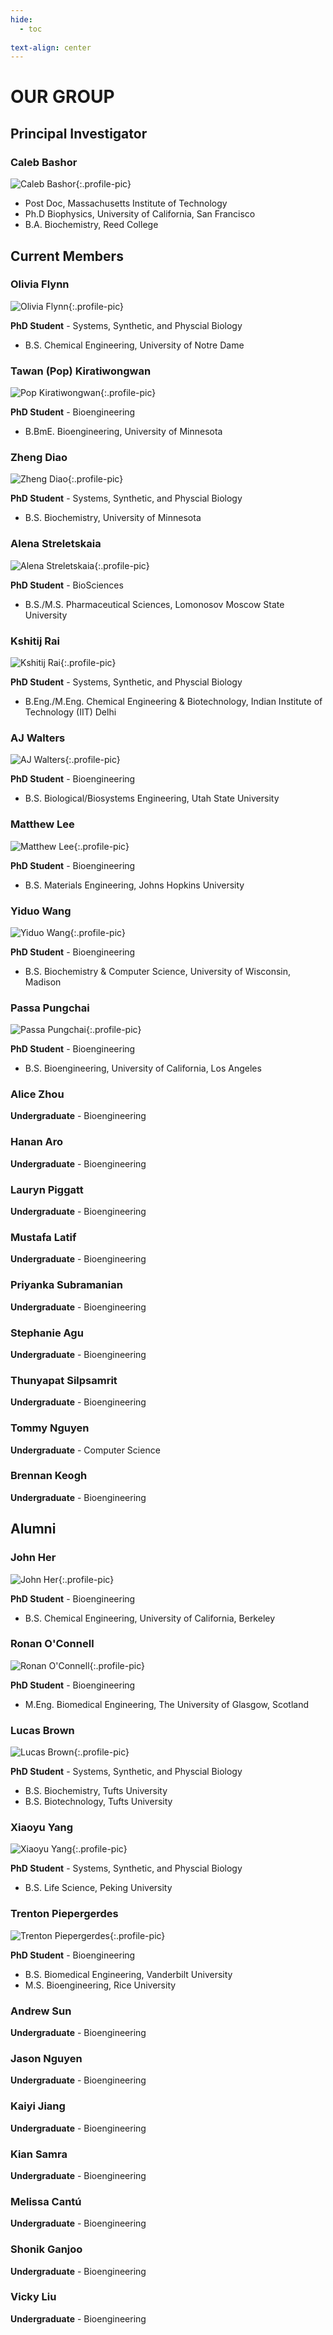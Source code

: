 ```yaml
---
hide:
  - toc
  
text-align: center
---
```


<style>
  .profile-pic {
    /* float: left;
    margin-right: 30px; */
    height: 150px;
    width: 150px;
  }
</style>

# OUR GROUP

## Principal Investigator

### Caleb Bashor

![Caleb Bashor](./images/Caleb-01.png){:.profile-pic}

- Post Doc, Massachusetts Institute of Technology
- Ph.D Biophysics, University of California, San Francisco
- B.A. Biochemistry, Reed College

## Current Members

### Olivia Flynn

![Olivia Flynn](./images/olivia-01.png){:.profile-pic}

**PhD Student** - Systems, Synthetic, and Physcial Biology

- B.S. Chemical Engineering, University of Notre Dame

### Tawan (Pop) Kiratiwongwan

![Pop Kiratiwongwan](./images/Pop-01.png){:.profile-pic}

**PhD Student** - Bioengineering

- B.BmE. Bioengineering, University of Minnesota

### Zheng Diao

![Zheng Diao](./images/zheng-01.png){:.profile-pic}

**PhD Student** - Systems, Synthetic, and Physcial Biology

- B.S. Biochemistry, University of Minnesota

### Alena Streletskaia

![Alena Streletskaia](./images/alena-01.png){:.profile-pic}

**PhD Student** - BioSciences

- B.S./M.S. Pharmaceutical Sciences, Lomonosov Moscow State University

### Kshitij Rai

![Kshitij Rai](./images/kshitij-01.png){:.profile-pic}

**PhD Student** - Systems, Synthetic, and Physcial Biology

- B.Eng./M.Eng. Chemical Engineering & Biotechnology, Indian Institute of Technology (IIT) Delhi

### AJ Walters

![AJ Walters](./images/AJ-01.png){:.profile-pic}

**PhD Student** - Bioengineering

- B.S. Biological/Biosystems Engineering, Utah State University

### Matthew Lee

![Matthew Lee](./images/matt-01.png){:.profile-pic}

**PhD Student** - Bioengineering

- B.S. Materials Engineering, Johns Hopkins University

### Yiduo Wang

![Yiduo Wang](./images/Yiduo-01.png){:.profile-pic}

**PhD Student** - Bioengineering

- B.S. Biochemistry & Computer Science, University of Wisconsin, Madison

### Passa Pungchai

![Passa Pungchai](./images/Passa-01.png){:.profile-pic}

**PhD Student** - Bioengineering

- B.S. Bioengineering, University of California, Los Angeles

### Alice Zhou

**Undergraduate** - Bioengineering

### Hanan Aro

**Undergraduate** - Bioengineering

### Lauryn Piggatt

**Undergraduate** - Bioengineering

### Mustafa Latif

**Undergraduate** - Bioengineering

### Priyanka Subramanian

**Undergraduate** - Bioengineering

### Stephanie Agu

**Undergraduate** - Bioengineering

### Thunyapat Silpsamrit

**Undergraduate** - Bioengineering

### Tommy Nguyen

**Undergraduate** - Computer Science

### Brennan Keogh

**Undergraduate** - Bioengineering

## Alumni

### John Her

![John Her](./images/John-01.png){:.profile-pic}

**PhD Student** - Bioengineering

- B.S. Chemical Engineering, University of California, Berkeley

### Ronan O'Connell

![Ronan O'Connell](./images/Ronan-01.png){:.profile-pic}

**PhD Student** - Bioengineering

- M.Eng. Biomedical Engineering, The University of Glasgow, Scotland

### Lucas Brown

![Lucas Brown](./images/Lucas-01.png){:.profile-pic}

**PhD Student** - Systems, Synthetic, and Physcial Biology

- B.S. Biochemistry, Tufts University
- B.S. Biotechnology, Tufts University

### Xiaoyu Yang

![Xiaoyu Yang](./images/Xiaoyu-01.png){:.profile-pic}

**PhD Student** - Systems, Synthetic, and Physcial Biology

- B.S. Life Science, Peking University

### Trenton Piepergerdes

![Trenton Piepergerdes](./images/Trenton-01.png){:.profile-pic}

**PhD Student** - Bioengineering

- B.S. Biomedical Engineering, Vanderbilt University
- M.S. Bioengineering, Rice University

### Andrew Sun

**Undergraduate** - Bioengineering

### Jason Nguyen

**Undergraduate** - Bioengineering

### Kaiyi Jiang

**Undergraduate** - Bioengineering

### Kian Samra

**Undergraduate** - Bioengineering

### Melissa Cantú

**Undergraduate** - Bioengineering

### Shonik Ganjoo

**Undergraduate** - Bioengineering

### Vicky Liu

**Undergraduate** - Bioengineering
